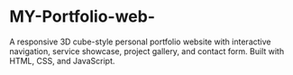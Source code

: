 # MY-Portfolio-web-
A responsive 3D cube-style personal portfolio website with interactive navigation, service showcase, project gallery, and contact form. Built with HTML, CSS, and JavaScript.
